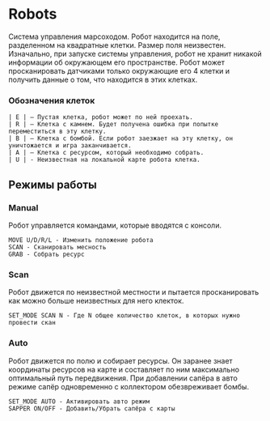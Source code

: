 # Robots

Cистема управления марсоходом. Робот находится на поле, разделенном на
квадратные клетки. Размер поля неизвестен. Изначально, при запуске системы
управления, робот не хранит никакой информации об окружающем его пространстве. Робот
может просканировать датчиками только окружающие его 4 клетки и получить данные о том, что
находится в этих клетках.

### Обозначения клеток

```
| E | – Пустая клетка, робот может по ней проехать.
| R | – Клетка с камнем. Будет получена ошибка при попытке переместиться в эту клетку.
| B | – Клетка с бомбой. Если робот заезжает на эту клетку, он уничтожается и игра заканчивается.
| A | – Клетка с ресурсом, который необходимо собрать.
| U | - Неизвестная на локальной карте робота клетка.
```

## Режимы работы

### Manual

Робот управляется командами, которые вводятся с консоли.

```
MOVE U/D/R/L - Изменить положение робота
SCAN - Сканировать месность
GRAB - Собрать ресурс
```

### Scan

Робот движется по неизвестной местности и пытается просканировать как можно
больше неизвестных для него клекток.

```
SET_MODE SCAN N - Где N общее количество клеток, в которых нужно провести скан
```

### Auto

Робот движется по полю и собирает ресурсы. Он заранее знает координаты
ресурсов на карте и составляет по ним максимально оптимальный путь
передвижения. При добавлении сапёра в авто режиме сапёр одновременно
с коллектором обезвреживает бомбы.

```
SET_MODE AUTO - Активировать авто режим
SAPPER ON/OFF - Добавить/Убрать сапёра с карты
```
